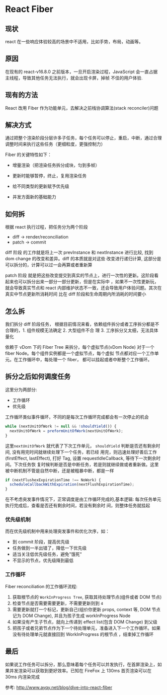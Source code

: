 # React Fiber

## 现状

react 在一些响应体验较高的场景中不适用，比如手势，布局，动画等。

## 原因

在现有的 react-v16.8.0 之前版本，一旦开启渲染过程，JavaScript 会一直占据主线程，导致其他任务无法执行，就会出现卡屏，掉帧
不佳的用户体验.

## 现有的方法

React 改用 Fiber 作为功能单元，去解决之前栈协调算法(stack reconciler)问题

## 解决方式

通过把整个渲染阶段分层许多子任务，每个任务可以停止，重启，中断，通过合理调整时间来执行这些任务（更细粒度，更强控制力）

Fiber 的关键特性如下：

- 增量渲染（把渲染任务拆分成块，匀到多帧）

- 更新时能够暂停，终止，复用渲染任务

- 给不同类型的更新赋予优先级

- 并发方面新的基础能力

## 如何拆

根据 react 执行过程，把任务分为两个阶段

- diff -> render/reconciliation
- patch -> commit

diff 阶段 的工作就是将上一次 prevInstance 和 nextInstance 进行比较, 找到 dom change 的改变和差异。diff 的本质就是对这些
改变进行递归计算, 这部分是可以拆分的，计算可以过一会再算或者重新算

patch 阶段 就是把这些改变提交到真实的节点上，进行一次性的更新。这阶段看起来也可以拆分出来一部分一部分更新，但是在实际中
，如果不一次性更新玩，就会导致真实节点和 react 内部维护状态不一致，还会导致用户体验问题。其次在真实中节点更新所消耗时间
比在 diff 阶段和生命周期内所消耗的时间要小

## 怎么拆

我们拆分 diff 阶段任务， 根据目前情况来看，依赖组件拆分或者工序拆分都是不合理的，1. 组件规模无法确定 2. 大型组件不合
理 3. 工序拆分又太细，无法具体量化

依赖于 vDom 下的 Fiber Tree 来拆分，每个虚拟节点(vDom Node) 对于一个 fiber Node。每个组件实例都是一个虚拟节点，每个虚拟
节点都对应一个工作单元。在工作循环中，每处理一个 fiber， 都可以挂起或者中断整个工作循环。

## 拆分之后如何调度任务

这里分为两部分:

- 工作循环
- 优先级

工作循环类似事件循环，不同的是每次工作循环完成都会有一次停止的机会

```js
while (nextUnitOfWork != null && !shouldYield()) {
  nextUnitOfWork = preformUnitOfWork(nextUnitOfWork);
}
```

这里`nextUnitOfWork` 就代表了下次工作单元， `shouldYield` 判断是否还有剩余时间, 没有用完时间就继续处理下一个任务，若已经
用完，则迅速处理好善后工作(firstEffect, lastEffect), 打好 Tag, 设置 requestIdleCallback, 等待下一次剩余时间。下次任务恢
复时候判断是否是中断任务，若是则就继续做或者重新做。这里被中断机制不管是自然中断，还是被粗暴中断，都是一样

```js
if (nextFlushexExpirationTime !== NoWork) {
  scheduleCallbackWithExpiration(nextFlushExpirationTime);
}
```

在不考虑突发事件情况下，正常调度是由工作循环完成的,基本逻辑: 每次任务单元执行完成后，查看是否还有剩余时间，若没有剩余时
间，则整体任务就挂起

### 优先级机制

而在优先级机制中用来处理突发事件和优化次序，如：

- 到 commit 阶段，提高优先级
- 任务做到一半出错了，降低一下优先级
- 适当关注低优先级任务，避免"饿死"
- 不显示的节点，优先级降到最低

### 工作循环

Fiber reconciliation 的工作循环流程:

1. 获取根节点的 `WorkInProgress Tree`, 获取其待处理节点(组件或者 DOM 节点)
2. 检查节点是否需要需要更新，不需要更新则到 `4`
3. 需要更新就打一个标记，更新自己(组价你更新 props, context 等, DOM 节点记为 DOM Change), 并且为孩子生成 workInProgress
   Node
4. 如果没有产生子节点，就向上传递到 effect list(包含 DOM Change) 到父级
5. 把孩子或者兄弟节点作为下一个待处理单元，准备进入下一个工作循环。如果没有待处理单元就直接回到 WorkInProgress 的根节点
   ，结束掉工作循环

## 最后

如果说工作任务可以拆分，那么意味着每个任务可以并发执行，在首屏渲染上，如果并发渲染可以获取到更好效率。已知在 FireFox 上
130ms 首页渲染可以在 30ms 内渲染完成

参考: http://www.ayqy.net/blog/dive-into-react-fiber
